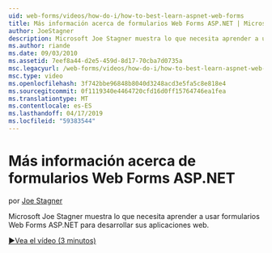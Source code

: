 ```yaml
---
uid: web-forms/videos/how-do-i/how-to-best-learn-aspnet-web-forms
title: Más información acerca de formularios Web Forms ASP.NET | Microsoft Docs
author: JoeStagner
description: Microsoft Joe Stagner muestra lo que necesita aprender a usar formularios Web Forms ASP.NET para desarrollar sus aplicaciones web.
ms.author: riande
ms.date: 09/03/2010
ms.assetid: 7eef8a44-d2e5-459d-8d17-70cba7d0735a
msc.legacyurl: /web-forms/videos/how-do-i/how-to-best-learn-aspnet-web-forms
msc.type: video
ms.openlocfilehash: 3f742bbe96848b8040d3248acd3e5fa5c8e818e4
ms.sourcegitcommit: 0f1119340e4464720cfd16d0ff15764746ea1fea
ms.translationtype: MT
ms.contentlocale: es-ES
ms.lasthandoff: 04/17/2019
ms.locfileid: "59383544"
---
```

# <a name="how-to-best-learn-aspnet-web-forms"></a>Más información acerca de formularios Web Forms ASP.NET

por [Joe Stagner](https://github.com/JoeStagner)

Microsoft Joe Stagner muestra lo que necesita aprender a usar formularios Web Forms ASP.NET para desarrollar sus aplicaciones web.

[&#9654;Vea el vídeo (3 minutos)](https://channel9.msdn.com/Blogs/ASP-NET-Site-Videos/how-to-best-learn-aspnet-web-forms)
